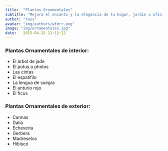 ```yaml
---
title:  "Plantas Ornamentales"
subtitle: "Mejora el encanto y la elegancia de tu hogar, jardín u oficina. "
author: "Yass"
avatar: "img/authors/wferr.png"
image: "img/ornamentales.jpg"
date:   2015-04-25 12:12:12
---
```


### Plantas Ornamentales de interior:
- El árbol de jade 
- El potus o photos 
- Las cintas 
- El espatifilo 
- La lengua de suegra
- El anturio rojo 
- El ficus

### Plantas Ornamentales de exterior:
- Cannas
- Dalia
- Echeveria
- Gerbera
- Madreselva
- Hibisco
